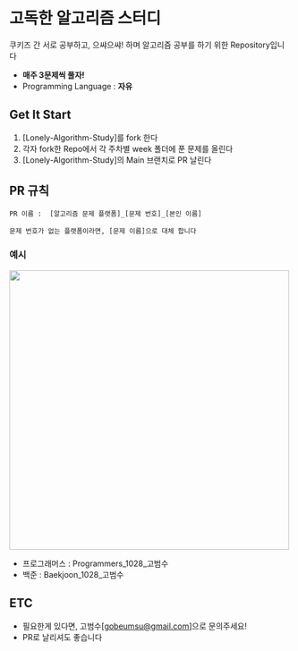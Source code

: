 # 고독한 알고리즘 스터디
쿠키즈 간 서로 공부하고, 으쌰으쌰! 하며 알고리즘 공부를 하기 위한 Repository입니다

- **매주 3문제씩 풀자!**
- Programming Language : **자유**

## Get It Start
1. [Lonely-Algorithm-Study]를 fork 한다
2. 각자 fork한 Repo에서 각 주차별 week 폴더에 푼 문제를 올린다
3. [Lonely-Algorithm-Study]의 Main 브랜치로 PR 날린다

## PR 규칙
```
PR 이름 :  [알고리즘 문제 플랫폼]_[문제 번호]_[본인 이름]

문제 번호가 없는 플랫폼이라면, [문제 이름]으로 대체 합니다
```
### 예시
<img src="https://github.com/Lonely-Cookies/Lonely-Algorithm-Study/assets/37897508/59277024-135c-4f40-980f-5b65a7ebaeb5" width="500">

- 프로그래머스 : Programmers_1028_고범수
- 백준 : Baekjoon_1028_고범수

## ETC
- 필요한게 있다면, 고범수[gobeumsu@gmail.com]으로 문의주세요!
- PR로 날리셔도 좋습니다
